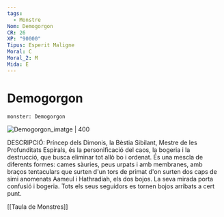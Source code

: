 ```yaml
---
tags:
  - Monstre
Nom: Demogorgon
CR: 26
XP: "90000"
Tipus: Esperit Maligne
Moral: C
Moral_2: M
Mida: E
---
```

# Demogorgon

```statblock
monster: Demogorgon
```

![Demogorgon_imatge | 400](https://static.wikia.nocookie.net/forgottenrealms/images/0/04/Rage_of_demons_-_Demogorgon_-_D%26D_5.png/revision/latest?cb&#x3D;20190704040237)

DESCRIPCIÓ: 
Príncep dels Dimonis, la Bèstia Sibilant, Mestre de les Profunditats Espirals, és la personificació del caos, la bogeria i la destrucció, que busca eliminar tot allò bo i ordenat. És una mescla de diferents formes: cames sàuries, peus urpats i amb membranes, amb braços tentaculars que surten d'un tors de primat d'on surten dos caps de simi anomenats Aameul i Hathradiah, els dos bojos. La seva mirada porta confusió i bogeria. Tots els seus seguidors es tornen bojos arribats a cert punt.

[[Taula de Monstres]]